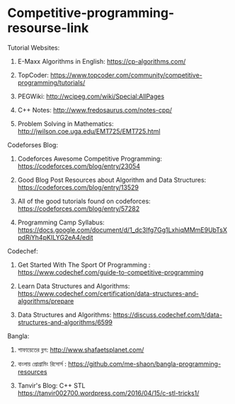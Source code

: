# Competitive-programming-resourse-link

Tutorial Websites:

1. E-Maxx Algorithms in English: https://cp-algorithms.com/

2. TopCoder: https://www.topcoder.com/community/competitive-programming/tutorials/

3. PEGWiki: http://wcipeg.com/wiki/Special:AllPages

4. C++ Notes:  http://www.fredosaurus.com/notes-cpp/

5. Problem Solving in Mathematics: http://jwilson.coe.uga.edu/EMT725/EMT725.html

Codeforses Blog:

1. Codeforces Awesome Competitive Programming: https://codeforces.com/blog/entry/23054
       
2. Good Blog Post Resources about Algorithm and Data Structures: https://codeforces.com/blog/entry/13529

3. All of the good tutorials found on codeforces: https://codeforces.com/blog/entry/57282

4. Programming Camp Syllabus: https://docs.google.com/document/d/1_dc3Ifg7Gg1LxhiqMMmE9UbTsXpdRiYh4pKILYG2eA4/edit

Codechef:

1. Get Started With The Sport Of Programming : https://www.codechef.com/guide-to-competitive-programming

2. Learn Data Structures and Algorithms: https://www.codechef.com/certification/data-structures-and-algorithms/prepare

3. Data Structures and Algorithms: https://discuss.codechef.com/t/data-structures-and-algorithms/6599


Bangla:

1. শাফায়েতের ব্লগ:  http://www.shafaetsplanet.com/

2. বাংলায় প্রোগ্রামিং রিসোর্স : https://github.com/me-shaon/bangla-programming-resources

3. Tanvir's Blog: C++ STL https://tanvir002700.wordpress.com/2016/04/15/c-stl-tricks1/
